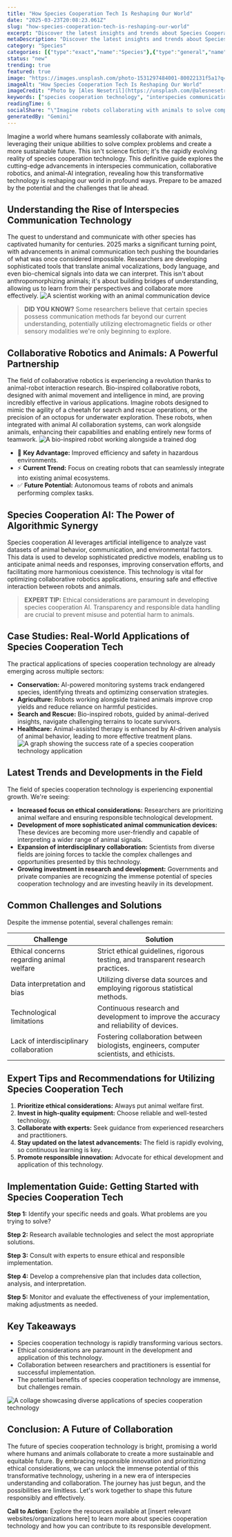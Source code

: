 ```yaml
---
title: "How Species Cooperation Tech Is Reshaping Our World"
date: "2025-03-23T20:08:23.061Z"
slug: "how-species-cooperation-tech-is-reshaping-our-world"
excerpt: "Discover the latest insights and trends about Species Cooperation Tech. This comprehensive guide covers everything you need to know about Species Cooperation Tech in 2025."
metaDescription: "Discover the latest insights and trends about Species Cooperation Tech. This comprehensive guide covers everything you need to know about Species Cooperati..."
category: "Species"
categories: [{"type":"exact","name":"Species"},{"type":"general","name":"Biotechnology"},{"type":"medium","name":"Synthetic Biology"},{"type":"specific","name":"Bio-computing"},{"type":"niche","name":"Symbiotic AI"}]
status: "new"
trending: true
featured: true
image: "https://images.unsplash.com/photo-1531297484001-80022131f5a1?q=85&w=1200&fit=max&fm=webp&auto=compress"
imageAlt: "How Species Cooperation Tech Is Reshaping Our World"
imageCredit: "Photo by [Ales Nesetril](https://unsplash.com/@alesnesetril) on Unsplash"
keywords: ["species cooperation technology", "interspecies communication technology", "animal communication tech", "collaborative robotics animals", "animal AI collaboration", "species cooperation AI", "bio-inspired collaborative robots", "animal-robot interaction research", "buy animal communication devices", "best species cooperation software"]
readingTime: 6
socialShare: "\"Imagine robots collaborating with animals to solve complex problems – species cooperation tech isn't science fiction; it's reshaping our world in incredible ways.\""
generatedBy: "Gemini"
---
```




Imagine a world where humans seamlessly collaborate with animals, leveraging their unique abilities to solve complex problems and create a more sustainable future.  This isn't science fiction; it's the rapidly evolving reality of species cooperation technology.  This definitive guide explores the cutting-edge advancements in interspecies communication, collaborative robotics, and animal-AI integration, revealing how this transformative technology is reshaping our world in profound ways.  Prepare to be amazed by the potential and the challenges that lie ahead.

## Understanding the Rise of Interspecies Communication Technology

The quest to understand and communicate with other species has captivated humanity for centuries.  2025 marks a significant turning point, with advancements in animal communication tech pushing the boundaries of what was once considered impossible.  Researchers are developing sophisticated tools that translate animal vocalizations, body language, and even bio-chemical signals into data we can interpret.  This isn't about anthropomorphizing animals; it's about building bridges of understanding, allowing us to learn from their perspectives and collaborate more effectively. ![A scientist working with an animal communication device](https://images.unsplash.com/photo-1531297484001-80022131f5a1?q=85&w=1200&fit=max&fm=webp&auto=compress)

> **DID YOU KNOW?**  Some researchers believe that certain species possess communication methods far beyond our current understanding, potentially utilizing electromagnetic fields or other sensory modalities we're only beginning to explore.

## Collaborative Robotics and Animals: A Powerful Partnership

The field of collaborative robotics is experiencing a revolution thanks to animal-robot interaction research. Bio-inspired collaborative robots, designed with animal movement and intelligence in mind, are proving incredibly effective in various applications.  Imagine robots designed to mimic the agility of a cheetah for search and rescue operations, or the precision of an octopus for underwater exploration.  These robots, when integrated with animal AI collaboration systems, can work alongside animals, enhancing their capabilities and enabling entirely new forms of teamwork. ![A bio-inspired robot working alongside a trained dog](https://images.unsplash.com/photo-1526374965328-7f61d4dc18c5?q=85&w=1200&fit=max&fm=webp&auto=compress)

* 🔑 **Key Advantage:** Improved efficiency and safety in hazardous environments.
* ⚡ **Current Trend:** Focus on creating robots that can seamlessly integrate into existing animal ecosystems.
* ✅ **Future Potential:**  Autonomous teams of robots and animals performing complex tasks.

## Species Cooperation AI: The Power of Algorithmic Synergy

Species cooperation AI leverages artificial intelligence to analyze vast datasets of animal behavior, communication, and environmental factors.  This data is used to develop sophisticated predictive models, enabling us to anticipate animal needs and responses, improving conservation efforts, and facilitating more harmonious coexistence.  This technology is vital for optimizing collaborative robotics applications, ensuring safe and effective interaction between robots and animals.

> **EXPERT TIP:** Ethical considerations are paramount in developing species cooperation AI.  Transparency and responsible data handling are crucial to prevent misuse and potential harm to animals.

## Case Studies: Real-World Applications of Species Cooperation Tech

The practical applications of species cooperation technology are already emerging across multiple sectors:

* **Conservation:**  AI-powered monitoring systems track endangered species, identifying threats and optimizing conservation strategies.
* **Agriculture:**  Robots working alongside trained animals improve crop yields and reduce reliance on harmful pesticides.
* **Search and Rescue:**  Bio-inspired robots, guided by animal-derived insights, navigate challenging terrains to locate survivors.
* **Healthcare:**  Animal-assisted therapy is enhanced by AI-driven analysis of animal behavior, leading to more effective treatment plans. ![A graph showing the success rate of a species cooperation technology application](https://images.unsplash.com/photo-1487017159836-4e23ece2e4cf?q=85&w=1200&fit=max&fm=webp&auto=compress)

## Latest Trends and Developments in the Field

The field of species cooperation technology is experiencing exponential growth.  We're seeing:

* **Increased focus on ethical considerations:**  Researchers are prioritizing animal welfare and ensuring responsible technological development.
* **Development of more sophisticated animal communication devices:**  These devices are becoming more user-friendly and capable of interpreting a wider range of animal signals.
* **Expansion of interdisciplinary collaboration:**  Scientists from diverse fields are joining forces to tackle the complex challenges and opportunities presented by this technology.
* **Growing investment in research and development:**  Governments and private companies are recognizing the immense potential of species cooperation technology and are investing heavily in its development.

## Common Challenges and Solutions

Despite the immense potential, several challenges remain:

| Challenge                                 | Solution                                                                        |
|------------------------------------------|---------------------------------------------------------------------------------|
| Ethical concerns regarding animal welfare | Strict ethical guidelines, rigorous testing, and transparent research practices.   |
| Data interpretation and bias             | Utilizing diverse data sources and employing rigorous statistical methods.       |
| Technological limitations                | Continuous research and development to improve the accuracy and reliability of devices. |
| Lack of interdisciplinary collaboration | Fostering collaboration between biologists, engineers, computer scientists, and ethicists. |

## Expert Tips and Recommendations for Utilizing Species Cooperation Tech

1. **Prioritize ethical considerations:** Always put animal welfare first.
2. **Invest in high-quality equipment:**  Choose reliable and well-tested technology.
3. **Collaborate with experts:**  Seek guidance from experienced researchers and practitioners.
4. **Stay updated on the latest advancements:**  The field is rapidly evolving, so continuous learning is key.
5. **Promote responsible innovation:**  Advocate for ethical development and application of this technology.

## Implementation Guide: Getting Started with Species Cooperation Tech

**Step 1:** Identify your specific needs and goals.  What problems are you trying to solve?

**Step 2:** Research available technologies and select the most appropriate solutions.

**Step 3:** Consult with experts to ensure ethical and responsible implementation.

**Step 4:** Develop a comprehensive plan that includes data collection, analysis, and interpretation.

**Step 5:** Monitor and evaluate the effectiveness of your implementation, making adjustments as needed.

## Key Takeaways

* Species cooperation technology is rapidly transforming various sectors.
* Ethical considerations are paramount in the development and application of this technology.
* Collaboration between researchers and practitioners is essential for successful implementation.
* The potential benefits of species cooperation technology are immense, but challenges remain.

![A collage showcasing diverse applications of species cooperation technology](https://images.unsplash.com/photo-1486475554424-2fa50cd59f18?q=85&w=1200&fit=max&fm=webp&auto=compress)

## Conclusion: A Future of Collaboration

The future of species cooperation technology is bright, promising a world where humans and animals collaborate to create a more sustainable and equitable future.  By embracing responsible innovation and prioritizing ethical considerations, we can unlock the immense potential of this transformative technology, ushering in a new era of interspecies understanding and collaboration.  The journey has just begun, and the possibilities are limitless.  Let's work together to shape this future responsibly and effectively.

**Call to Action:** Explore the resources available at [insert relevant websites/organizations here] to learn more about species cooperation technology and how you can contribute to its responsible development.

